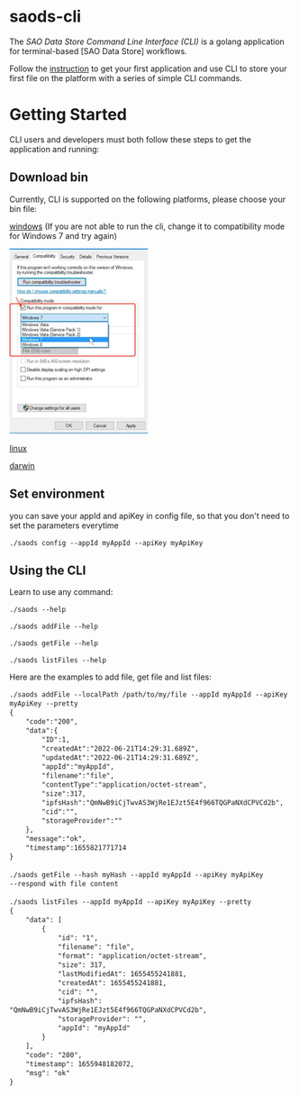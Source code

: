 # saods-cli

The _SAO Data Store Command Line Interface (CLI)_ is a golang application for terminal-based [SAO Data Store] workflows.

Follow the [instruction](https://github.com/SaoNetwork/Data-Store-Guide/blob/main/README.md#authenticate-requests) to get your first application and use CLI to store your first file on the platform with a series of simple CLI commands.

# Getting Started

CLI users and developers must both follow these steps to get the application and running:

## Download bin
Currently, CLI is supported on the following platforms, please choose your bin file:

[windows](https://github.com/SaoNetwork/sao-cli/releases/download/v1.0.0/saods.exe)
(If you are not able to run the cli, change it to compatibility mode for Windows 7 and try again)

![compatibility_mode.png](compatibility_mode.png)

[linux](https://github.com/SaoNetwork/sao-cli/releases/download/v1.0.0/saods)

[darwin](https://github.com/SaoNetwork/sao-cli/releases/download/v1.0.0/saods-darwin)


## Set environment
you can save your appId and apiKey in config file, so that you don't need to set the parameters everytime
```shell
./saods config --appId myAppId --apiKey myApiKey
```

## Using the CLI

Learn to use any command:

```shell
./saods --help
```
```shell
./saods addFile --help
```
```shell
./saods getFile --help
```
```shell
./saods listFiles --help
```

Here are the examples to add file, get file and list files:
```shell
./saods addFile --localPath /path/to/my/file --appId myAppId --apiKey myApiKey --pretty
{
    "code":"200",
    "data":{
        "ID":1,
        "createdAt":"2022-06-21T14:29:31.689Z",
        "updatedAt":"2022-06-21T14:29:31.689Z",
        "appId":"myAppId",
        "filename":"file",
        "contentType":"application/octet-stream",
        "size":317,
        "ipfsHash":"QmNwB9iCjTwvAS3WjRe1EJzt5E4f966TQGPaNXdCPVCd2b",
        "cid":"",
        "storageProvider":""
    },
    "message":"ok",
    "timestamp":1655821771714
}

./saods getFile --hash myHash --appId myAppId --apiKey myApiKey
--respond with file content

./saods listFiles --appId myAppId --apiKey myApiKey --pretty
{
    "data": [
        {
            "id": "1",
            "filename": "file",
            "format": "application/octet-stream",
            "size": 317,
            "lastModifiedAt": 1655455241881,
            "createdAt": 1655455241881,
            "cid": "",
            "ipfsHash": "QmNwB9iCjTwvAS3WjRe1EJzt5E4f966TQGPaNXdCPVCd2b",
            "storageProvider": "",
            "appId": "myAppId"
        }
    ],
    "code": "200",
    "timestamp": 1655948182072,
    "msg": "ok"
}

```

